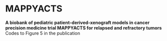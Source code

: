 # MAPPYACTS
**A biobank of pediatric patient-derived-xenograft models in cancer precision medicine trial MAPPYACTS for relapsed and refractory tumors**
Codes to Figure 5 in the publication

